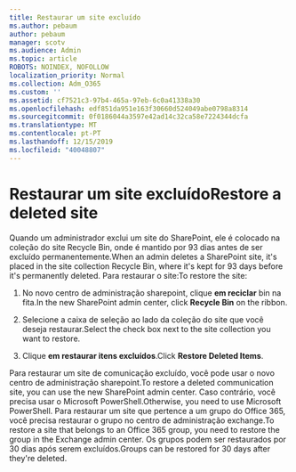 ```yaml
---
title: Restaurar um site excluído
ms.author: pebaum
author: pebaum
manager: scotv
ms.audience: Admin
ms.topic: article
ROBOTS: NOINDEX, NOFOLLOW
localization_priority: Normal
ms.collection: Adm_O365
ms.custom: ''
ms.assetid: cf7521c3-97b4-465a-97eb-6c0a41338a30
ms.openlocfilehash: edf851da951e163f30660d524049abe0798a8314
ms.sourcegitcommit: 0f0186044a3597e42ad14c32ca58e7224344dcfa
ms.translationtype: MT
ms.contentlocale: pt-PT
ms.lasthandoff: 12/15/2019
ms.locfileid: "40048807"
---
```

# <a name="restore-a-deleted-site"></a><span data-ttu-id="4f65a-102">Restaurar um site excluído</span><span class="sxs-lookup"><span data-stu-id="4f65a-102">Restore a deleted site</span></span>

<span data-ttu-id="4f65a-103">Quando um administrador exclui um site do SharePoint, ele é colocado na coleção do site Recycle Bin, onde é mantido por 93 dias antes de ser excluído permanentemente.</span><span class="sxs-lookup"><span data-stu-id="4f65a-103">When an admin deletes a SharePoint site, it's placed in the site collection Recycle Bin, where it's kept for 93 days before it's permanently deleted.</span></span> <span data-ttu-id="4f65a-104">Para restaurar o site:</span><span class="sxs-lookup"><span data-stu-id="4f65a-104">To restore the site:</span></span>
  
1. <span data-ttu-id="4f65a-105">No novo centro de administração sharepoint, clique **em reciclar** bin na fita.</span><span class="sxs-lookup"><span data-stu-id="4f65a-105">In the new SharePoint admin center, click **Recycle Bin** on the ribbon.</span></span> 
    
2. <span data-ttu-id="4f65a-106">Selecione a caixa de seleção ao lado da coleção do site que você deseja restaurar.</span><span class="sxs-lookup"><span data-stu-id="4f65a-106">Select the check box next to the site collection you want to restore.</span></span>
    
3. <span data-ttu-id="4f65a-107">Clique **em restaurar itens excluídos**.</span><span class="sxs-lookup"><span data-stu-id="4f65a-107">Click **Restore Deleted Items**.</span></span>
    
<span data-ttu-id="4f65a-108">Para restaurar um site de comunicação excluído, você pode usar o novo centro de administração sharepoint.</span><span class="sxs-lookup"><span data-stu-id="4f65a-108">To restore a deleted communication site, you can use the new SharePoint admin center.</span></span> <span data-ttu-id="4f65a-109">Caso contrário, você precisa usar o Microsoft PowerShell.</span><span class="sxs-lookup"><span data-stu-id="4f65a-109">Otherwise, you need to use Microsoft PowerShell.</span></span> <span data-ttu-id="4f65a-110">Para restaurar um site que pertence a um grupo do Office 365, você precisa restaurar o grupo no centro de administração exchange.</span><span class="sxs-lookup"><span data-stu-id="4f65a-110">To restore a site that belongs to an Office 365 group, you need to restore the group in the Exchange admin center.</span></span> <span data-ttu-id="4f65a-111">Os grupos podem ser restaurados por 30 dias após serem excluídos.</span><span class="sxs-lookup"><span data-stu-id="4f65a-111">Groups can be restored for 30 days after they're deleted.</span></span>
  

